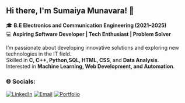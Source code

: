 ## Hi there, I'm Sumaiya Munavara! 👋

🎓 **B.E Electronics and Communication Engineering (2021–2025)**  
💻 **Aspiring Software Developer | Tech Enthusiast | Problem Solver**


I’m passionate about developing innovative solutions and exploring new technologies in the IT field.  
Skilled in **C, C++, Python,SQL, HTML, CSS**, and **Data Analysis**.  
Interested in **Machine Learning, Web Development, and Automation**.

### 🌐 Socials:
[![LinkedIn](https://img.shields.io/badge/LinkedIn-0A66C2?style=for-the-badge&logo=linkedin&logoColor=white)](#)
[![Email](https://img.shields.io/badge/Email-D14836?style=for-the-badge&logo=gmail&logoColor=white)](mailto:youremail@gmail.com)
[![Portfolio](https://img.shields.io/badge/Portfolio-000000?style=for-the-badge&logo=githubpages&logoColor=white)](#)

<!--
🎓 **B.E Electronics and Communication Engineering (2021–2025)**  
💻 **Aspiring Software Developer | Tech Enthusiast | Problem Solver**
**SumaiyaMunavara/SumaiyaMunavara** is a ✨ _special_ ✨ repository because its `README.md` (this file) appears on your GitHub profile.

Here are some ideas to get you started:

- 🔭 I’m currently working on ...
- 🌱 I’m currently learning ...
- 👯 I’m looking to collaborate on ...
- 🤔 I’m looking for help with ...
- 💬 Ask me about ...
- 📫 How to reach me: ...
- 😄 Pronouns: ...
- ⚡ Fun fact: ...
-->
